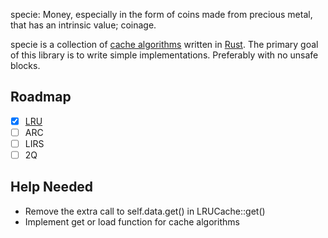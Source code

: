 specie: Money, especially in the form of coins made from precious metal, 
that has an intrinsic value; coinage.

specie is a collection of [cache algorithms](https://en.wikipedia.org/wiki/Cache_replacement_policies)
written in [Rust](https://www.rust-lang.org). The primary goal of this library is to write
simple implementations. Preferably with no unsafe blocks.

## Roadmap

- [x] [LRU](src/lru/mod.rs)
- [ ] ARC
- [ ] LIRS
- [ ] 2Q

## Help Needed

- Remove the extra call to self.data.get() in LRUCache::get()
- Implement get or load function for cache algorithms
